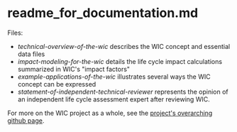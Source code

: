 # readme_for_documentation.md

Files:

* *technical-overview-of-the-wic* describes the WIC concept and essential data files
* *impact-modeling-for-the-wic* details the life cycle impact calculations summarized in WIC's "impact factors"
* *example-applications-of-the-wic* illustrates several ways the WIC concept can be expressed
* *statement-of-independent-technical-reviewer* represents the opinion of an independent life cycle assessment expert after reviewing WIC.

For more on the WIC project as a whole, see the [project's overarching github page](https://or-dept-environmental-quality.github.io/wic-base/).